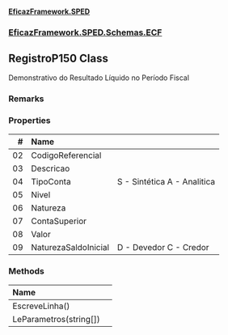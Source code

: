#### [EficazFramework.SPED](EficazFrameworkSPED.md 'EficazFramework SPED')
### [EficazFramework.SPED.Schemas.ECF](EficazFramework.SPED.Schemas.ECF.md 'EficazFramework.SPED.Schemas.ECF')

## RegistroP150 Class

Demonstrativo do Resultado Líquido no Período Fiscal

### Remarks
### Properties

| # | Name | |
| ---: | :--- | :--- |
| 02 | CodigoReferencial |  |
| 03 | Descricao |  |
| 04 | TipoConta | S - Sintética            A - Analitica |
| 05 | Nivel |  |
| 06 | Natureza |  |
| 07 | ContaSuperior |  |
| 08 | Valor |  |
| 09 | NaturezaSaldoInicial | D - Devedor            C - Credor |
### Methods

| Name | |
| :--- | :--- |
| EscreveLinha() |  |
| LeParametros(string[]) |  |
